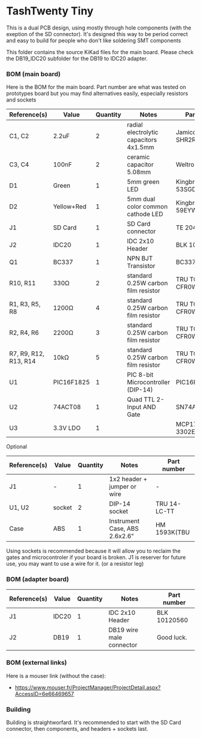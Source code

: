 # TashTwenty Tiny

This is a dual PCB design, using mostly through hole components (with the exeption of the SD connector). It's designed this way to be period correct and easy to build for people who don't like soldering SMT components

This folder contains the source KiKad files for the main board. Please check the DB19_IDC20 subfolder for the DB19 to IDC20 adapter. 

### BOM (main board)
Here is the BOM for the main board. Part number are what was tested on prototypes board but you may find alternatives easily, especially resistors and sockets

| Reference(s)          | Value      | Quantity | Notes                                  | Part number           |
|-----------------------|------------|----------|----------------------------------------|-----------------------|
| C1, C2                | 2.2uF      | 2        | radial electrolytic capacitors 4x1.5mm | Jamicon SHR2R2M1HC07M |
| C3, C4                | 100nF      | 2        | ceramic capacitor 5.08mm               | Weltron 453358        |
| D1                    | Green      | 1        | 5mm green LED                          | Kingbright L-53SGD    |
| D2                    | Yellow+Red | 1        | 5mm dual color common cathode LED      | Kingbright L-59EYW    |
| J1                    | SD Card    | 1        | SD Card connector                      | TE 2041021-1          |
| J2                    | IDC20      | 1        | IDC 2x10 Header                        | BLK 10120560          |
| Q1                    | BC337      | 1        | NPN BJT Transistor                     | BC337                 |
| R10, R11              | 330Ω       | 2        | standard 0.25W carbon film resistor    | TRU TC-CFR0W4J0331    |
| R1, R3, R5, R8        | 1200Ω      | 4        | standard 0.25W carbon film resistor    | TRU TC-CFR0W4J0122    |
| R2, R4, R6            | 2200Ω      | 3        | standard 0.25W carbon film resistor    | TRU TC-CFR0W4J0222    |
| R7, R9, R12, R13, R14 | 10kΩ       | 5        | standard 0.25W carbon film resistor    | TRU TC-CFR0W4J0103    |
| U1                    | PIC16F1825 | 1        | PIC 8-bit Microcontroller (DIP-14)     | PIC16F1825-I/P        |
| U2                    | 74ACT08    | 1        | Quad TTL 2-Input AND Gate              | SN74ACT08N            |
| U3                    | 3.3V LDO   | 1        |                                        | MCP1700-3302E/TO      |

Optional

| Reference(s)          | Value      | Quantity | Notes                                  | Part number         |
|-----------------------|------------|----------|----------------------------------------|---------------------|
| J1                    | -          | 1        | 1x2 header + jumper or wire            | -                   |
| U1, U2				| socket     | 2        | DIP-14 socket                          | TRU 14-LC-TT        |
| Case   				| ABS        | 1        | Instrument Case, ABS 2.6x2.6"          | HM 1593K(TBU|GY|BK) |

Using sockets is recommended because it will allow you to reclaim the gates and microcontroler if your board is broken.
J1 is reserver for future use, you may want to use a wire for it. (or a resistor leg)

### BOM (adapter board)

| Reference(s)          | Value      | Quantity | Notes                                  | Part number        |
|-----------------------|------------|----------|----------------------------------------|--------------------|
| J1                    | IDC20      | 1        | IDC 2x10 Header                        | BLK 10120560       |
| J2                    | DB19       | 1        | DB19 wire male connector               | Good luck.         |


### BOM (external links)
Here is a mouser link (without the case):
- https://www.mouser.fr/ProjectManager/ProjectDetail.aspx?AccessID=6e66469657

### Building

Building is straightworfard. It's recommended to start with the SD Card connector, then components, and headers + sockets last.
